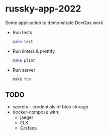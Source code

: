# russky-app-2022
Some application to demonstrate DevOps work



* Run tests
    ```bash
    make test
    ```
* Run linters & prettify
    ```bash
    make plint
    ```
* Run server
    ```bash
    make run
    ```
  
## TODO

* secrets - credentials of blob storage
* docker-compose with:
    * jaeger
    * ELK
    * Grafana